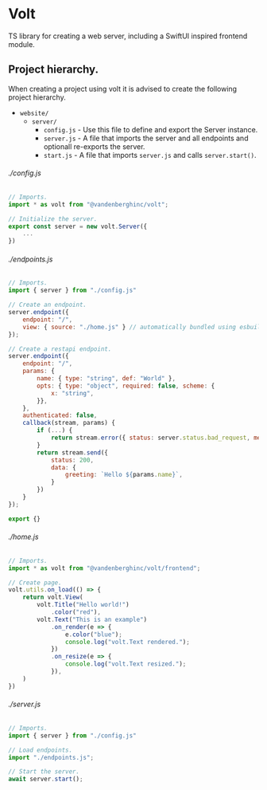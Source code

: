 # Volt
TS library for creating a web server, including a SwiftUI inspired frontend module. 

<!-- ## Documentation.
Full documentation at [Github Pages](https://vandenberghinc.github.io/volt). -->

## Project hierarchy.
When creating a project using volt it is advised to create the following project hierarchy.
* `website/`
    * `server/`
        * `config.js` - Use this file to define and export the Server instance.
        * `server.js` - A file that imports the server and all endpoints and optionall re-exports the server.
        * `start.js` - A file that imports `server.js` and calls `server.start()`.

###### ./config.js
```javascript
// Imports.
import * as volt from "@vandenberghinc/volt";

// Initialize the server.
export const server = new volt.Server({
    ...
})
```

###### ./endpoints.js
```javascript
// Imports.
import { server } from "./config.js"

// Create an endpoint.
server.endpoint({
    endpoint: "/",
    view: { source: "./home.js" } // automatically bundled using esbuild.
});

// Create a restapi endpoint.
server.endpoint({
    endpoint: "/",
    params: {
        name: { type: "string", def: "World" },
        opts: { type: "object", required: false, scheme: {
            x: "string",
        }},
    },
    authenticated: false,
    callback(stream, params) {
        if (...) {
            return stream.error({ status: server.status.bad_request, message: "Bad request" });
        }
        return stream.send({
            status: 200,
            data: {
                greeting: `Hello ${params.name}`,
            }
        })
    }
});

export {}
```

###### ./home.js
```javascript
// Imports.
import * as volt from "@vandenberghinc/volt/frontend";

// Create page.
volt.utils.on_load(() => {
    return volt.View(
        volt.Title("Hello world!")
            .color("red"),
        volt.Text("This is an example")
            .on_render(e => {
                e.color("blue");
                console.log("volt.Text rendered.");
            })
            .on_resize(e => {
                console.log("volt.Text resized.");
            }),
    )
})
```

###### ./server.js
```javascript
// Imports.
import { server } from "./config.js"

// Load endpoints.
import "./endpoints.js";

// Start the server.
await server.start();
```


































<!--
<p align="center">
<img src="https://github.com/vandenberghinc/volt/blob/main/dev/media/icon/stroke.png?raw=true" alt="Volt" width="500">
</p>  
Creating websites with ease.
<br><br>
<p align="center">
    <img 
        src="https://img.shields.io/badge/version-{{VERSION}}-orange" 
        alt="@vandenberghinc/vlib"
    >
    <img
        src="https://img.shields.io/badge/status-maintained-forestgreen" 
        alt="@vandenberghinc/vlib"
    >
    <img src="https://img.shields.io/badge/std-c++20-orange" alt="B@vandenberghinc/vlib">
    <img
        src="https://img.shields.io/badge/dependencies-vlib-yellow" 
        alt="@vandenberghinc/vlib"
    >
    <img
        src="https://img.shields.io/badge/OS-MacOS & Linux-blue"
        alt="@vandenberghinc/vlib"
    >
</p> 
<br><br>
-->